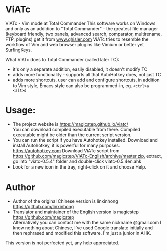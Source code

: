 ViATc
=====
ViATc - Vim mode at Total Commander
This software works on Windows and only as an addidion to "Total Commander" - the greatest file manager (keyboard friendly, two panels, advanced search, comparator, multirename, FTP, plugins) get it from www.ghisler.com 
ViATc tries to resemble the workflow of Vim and web browser plugins like Vimium or better yet SurfingKeys.

What ViATc does to Total Commander (called later TC):
- it's only a separate addition, easily disabled, it doesn't modify TC
- adds more functionality - supports all that AutoHotkey does, not just TC
- adds more shortcuts, user can add and configure shortcuts, in addition to Vim style, Emacs style can also be programmed-in, eg.  `<ctrl>a   <alt>d` 



Usage:
=====
- The project website is https://magicstep.github.io/viatc/  
  You can download compiled executable from there. Compiled executable might be older than the current script version. 
- You can run the script if you have Autohotkey installed. Download and install Autohotkey, it is powerful for many purposes. https://autohotkey.com
  Download ViATc script from https://github.com/magicstep/ViATc-English/archive/master.zip, extract, go into "viatc-0.5.4" folder and double-click viatc-0.5.4en.ahk
- Look for a new icon in the tray, right-click on it and choose Help.


Author
======
- Author of the original Chinese version is linxinhong https://github.com/linxinhong
- Translator and maintainer of the English version is magicstep https://github.com/magicstep  
  Alternatively you can contact me with the same nickname @gmail.com I know nothing about Chinese, I've used Google translate initially and then rephrased and modified this software. I'm just a junior in AHK.

This version is not perfected yet, any help appreciated.
